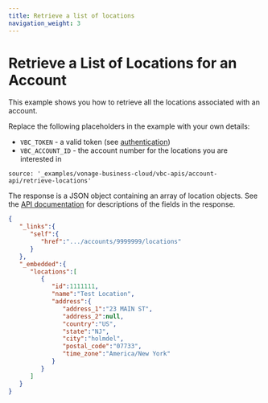 ```yaml
---
title: Retrieve a list of locations
navigation_weight: 3
---
```


# Retrieve a List of Locations for an Account

This example shows you how to retrieve all the locations associated with an account.

Replace the following placeholders in the example with your own details:

* `VBC_TOKEN` - a valid token (see [authentication](http://localhost:3000/vonage-business-cloud/vbc-apis/getting-started/authentication))
* `VBC_ACCOUNT_ID` - the account number for the locations you are interested in

```building_blocks
source: '_examples/vonage-business-cloud/vbc-apis/account-api/retrieve-locations'
```
The response is a JSON object containing an array of location objects. See the [API documentation](/api/vonage-business-cloud/account#AccountCtrl.getLocationsByAccountID) for descriptions of the fields in the response.

```json
{
   "_links":{
      "self":{
         "href":".../accounts/9999999/locations"
      }
   },
   "_embedded":{
      "locations":[
         {
            "id":1111111,
            "name":"Test Location",
            "address":{
               "address_1":"23 MAIN ST",
               "address_2":null,
               "country":"US",
               "state":"NJ",
               "city":"holmdel",
               "postal_code":"07733",
               "time_zone":"America/New York"
            }
         }
      ]
   }
}
```
